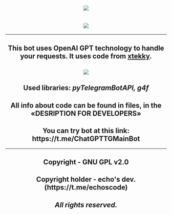 <h1 align=center><img src="https://readme-typing-svg.herokuapp.com?font=Fira+Code&size=50&pause=1000&color=FFFFFF&center=true&vCenter=true&width=500&lines=ChatGPT+Telegram"></h1>
<h1 align=center><img src="https://github.com/echocomplex/main/assets/102752755/37dcfe2f-6894-4a83-b2a5-6558cd82484c"></h1>

--- 

<h2 align=center>This bot uses OpenAI GPT technology to handle your requests. It uses code from <a href="https://github.com/echocomplex/xtekky/gpt4free">xtekky</a>.</h2>

<h2 align=center><img src="https://github.com/echocomplex/main/assets/102752755/7e637063-2ec2-4ed2-a94d-992eb7343448"></h2>

<h2 align=center>Used libraries: <i>pyTelegramBotAPI, g4f</i></h2>

<h2 align=center>All info about code can be found in files, in the «DESRIPTION FOR DEVELOPERS»</h2>

<h2 align=center>You can try bot at this link: https://t.me/ChatGPTTGMainBot</h2>

---

<h2 align=center><b>Copyright - GNU GPL v2.0</b></h2>
<h2 align=center><b>Copyright holder - echo's dev. (https://t.me/echoscode)</b></h2>
<h2 align=center><b><i>All rights reserved.</i></b></h2>
